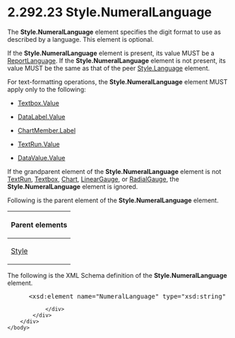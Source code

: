 <html dir="LTR" xmlns:mshelp="http://msdn.microsoft.com/mshelp" xmlns:ddue="http://ddue.schemas.microsoft.com/authoring/2003/5" xmlns:xlink="http://www.w3.org/1999/xlink" xmlns:tool="http://www.microsoft.com/tooltip">
    <head>
        <meta http-equiv="Content-Type" content="text/html; CHARSET=utf-8"></meta>
        <meta name="save" content="history"></meta>
        <title>2.292.23 Style.NumeralLanguage</title>
        <xml>
            <mshelp:toctitle title="2.292.23 Style.NumeralLanguage"></mshelp:toctitle>
            <mshelp:rltitle title="[MS-RDL]: Style.NumeralLanguage"></mshelp:rltitle>
            <mshelp:keyword index="A" term="bf896159-675f-417b-b221-a0d590cbef25"></mshelp:keyword>
            <mshelp:attr name="DCSext.ContentType" value="open specification"></mshelp:attr>
            <mshelp:attr name="AssetID" value="bf896159-675f-417b-b221-a0d590cbef25"></mshelp:attr>
            <mshelp:attr name="TopicType" value="kbRef"></mshelp:attr>
            <mshelp:attr name="DCSext.Title" value="[MS-RDL]: Style.NumeralLanguage" />
        </xml>
    </head>
    <body>
        <div id="header">
            <h1 class="heading">2.292.23 Style.NumeralLanguage</h1>
        </div>
        <div id="mainSection">
            <div id="mainBody">
                <div id="allHistory" class="saveHistory"></div>
                <div id="sectionSection0" class="section" name="collapseableSection">
                    

<p>The <b>Style.NumeralLanguage</b> element specifies the digit
format to use as described by a language. This element is optional. </p>

<p>If the <b>Style.NumeralLanguage</b> element is present, its
value MUST be a <a href="9982ce05-56fe-4b2b-b929-7a08663f3a9e.md">ReportLanguage</a>.
If the <b>Style.NumeralLanguage</b> element is not present, its value MUST be
the same as that of the peer <a href="24ec0449-f8b7-4c6f-bcf8-1f08537176be.md">Style.Language</a>
element. </p>

<p>For text-formatting operations, the <b>Style.NumeralLanguage</b>
element MUST apply only to the following: </p>

<ul><li><p><span><span> 
</span></span><a href="2c55aa61-e69e-41fe-9f23-9440eea9ed65.md">Textbox.Value</a></p>

</li><li><p><span><span> 
</span></span><a href="6b6797b5-4423-4de0-bf72-c7ac171f711b.md">DataLabel.Value</a></p>

</li><li><p><span><span> 
</span></span><a href="70b3626d-de6b-4c64-9a10-e51d6180561a.md">ChartMember.Label</a></p>

</li><li><p><span><span> 
</span></span><a href="99982bda-2dd1-4626-b8ef-da888d95f4ff.md">TextRun.Value</a></p>

</li><li><p><span><span> 
</span></span><a href="55ec69f0-f309-415a-9620-a27b5ec556cf.md">DataValue.Value</a></p>

</li></ul><p>If the grandparent element of the <b>Style.NumeralLanguage</b>
element is not <a href="90623d67-443b-4480-9869-e03277a6223a.md">TextRun</a>,
<a href="469d0032-b5ec-43d9-ab36-d3a88b9cc1f6.md">Textbox</a>, <a href="b0ab5524-7eb2-47a7-a4d3-230f5c8c5526.md">Chart</a>, <a href="021b569b-07ae-462a-ac62-d3ab51f183f5.md">LinearGauge</a>, or <a href="2e113607-ee33-4abd-9ae3-6607c10d3c8a.md">RadialGauge</a>, the <b>Style.NumeralLanguage</b>
element is ignored.</p>

<p>Following is the parent element of the <b>Style.NumeralLanguage</b>
element.</p>

<table>
 <thead>
  <tr>
   <th>
   <p>Parent elements</p>
   </th>
  </tr>
 </thead>
 <tr>
  <td>
  <p><a href="ea446209-9c6a-46ce-b472-fae8b8350b37.md">Style</a>
  </p>
  </td>
 </tr>
</table>

<p>The following is the XML Schema definition of the <b>Style.NumeralLanguage</b>
element.</p>

<dl>
<dd>
<div><pre> &lt;xsd:element name=&quot;NumeralLanguage&quot; type=&quot;xsd:string&quot; minOccurs=&quot;0&quot; /&gt;
</pre></div>
</dd></dl>


                </div>
            </div>
        </div>
    </body>
</html>